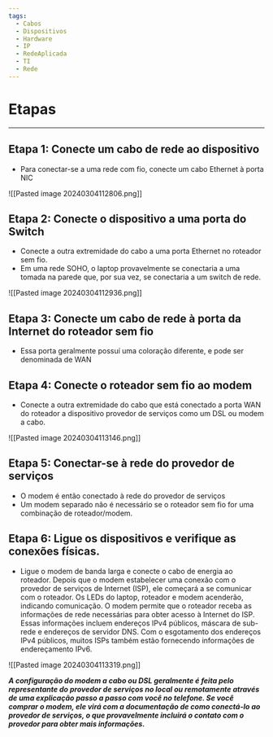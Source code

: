 ```yaml
---
tags:
  - Cabos
  - Dispositivos
  - Hardware
  - IP
  - RedeAplicada
  - TI
  - Rede
---
```

# Etapas
---

## Etapa 1: Conecte um cabo de rede ao dispositivo

- Para conectar-se a uma rede com fio, conecte um cabo Ethernet à porta NIC

![[Pasted image 20240304112806.png]]

## Etapa 2: Conecte o dispositivo a uma porta do Switch

- Conecte a outra extremidade do cabo a uma porta Ethernet no roteador sem fio.
- Em uma rede SOHO, o laptop provavelmente se conectaria a uma tomada na parede que, por sua vez, se conectaria a um switch de rede.

![[Pasted image 20240304112936.png]]

## Etapa 3: Conecte um cabo de rede à porta da Internet do roteador sem fio

- Essa porta geralmente possuí uma coloração diferente, e pode ser denominada de WAN

## Etapa 4: Conecte o roteador sem fio ao modem

- Conecte a outra extremidade do cabo que está conectado a porta WAN do roteador a dispositivo provedor de serviços como um DSL ou modem a cabo.

![[Pasted image 20240304113146.png]]

## Etapa 5: Conectar-se à rede do provedor de serviços

- O modem é então conectado à rede do provedor de serviços
- Um modem separado não é necessário se o roteador sem fio for uma combinação de roteador/modem.

## Etapa 6: Ligue os dispositivos e verifique as conexões físicas.

- Ligue o modem de banda larga e conecte o cabo de energia ao roteador. Depois que o modem estabelecer uma conexão com o provedor de serviços de Internet (ISP), ele começará a se comunicar com o roteador. Os LEDs do laptop, roteador e modem acenderão, indicando comunicação. O modem permite que o roteador receba as informações de rede necessárias para obter acesso à Internet do ISP. Essas informações incluem endereços IPv4 públicos, máscara de sub-rede e endereços de servidor DNS. Com o esgotamento dos endereços IPv4 públicos, muitos ISPs também estão fornecendo informações de endereçamento IPv6.

![[Pasted image 20240304113319.png]]

***A configuração do modem a cabo ou DSL geralmente é feita pelo representante do provedor de serviços no local ou remotamente através de uma explicação passo a passo com você no telefone. Se você comprar o modem, ele virá com a documentação de como conectá-lo ao provedor de serviços, o que provavelmente incluirá o contato com o provedor para obter mais informações.***
